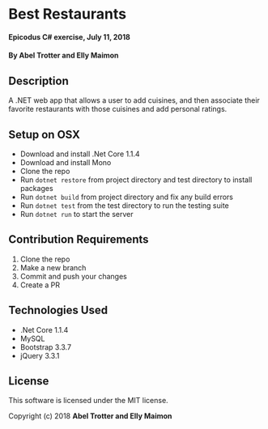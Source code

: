 # Best Restaurants

#### Epicodus C# exercise, July 11, 2018

#### By Abel Trotter and Elly Maimon

## Description

A .NET web app that allows a user to add cuisines, and then associate their favorite restaurants with those cuisines and add personal ratings.

## Setup on OSX

* Download and install .Net Core 1.1.4
* Download and install Mono
* Clone the repo
* Run `dotnet restore` from project directory and test directory to install packages
* Run `dotnet build` from project directory and fix any build errors
* Run `dotnet test` from the test directory to run the testing suite
* Run `dotnet run` to start the server

## Contribution Requirements

1. Clone the repo
1. Make a new branch
1. Commit and push your changes
1. Create a PR

## Technologies Used

* .Net Core 1.1.4
* MySQL
* Bootstrap 3.3.7
* jQuery 3.3.1

## License

This software is licensed under the MIT license.

Copyright (c) 2018 **Abel Trotter and Elly Maimon**
